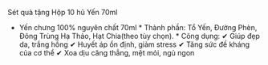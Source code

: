 Sét quà tặng Hộp 10 hũ Yến 70ml
* Yến chưng 100% nguyên chất 70ml * Thành phần: Tổ Yến, Đường Phèn, Đông Trùng Hạ Thảo, Hạt Chia(theo tùy chọn). * Công dụng: ✔ Giúp đẹp da, trắng hồng ✔ Huyết áp ổn định, giảm stress ✔ Tăng sức đề kháng của cơ thể ✔ Xoa dịu căng thẳng, mệt mỏi, ngủ ngon
